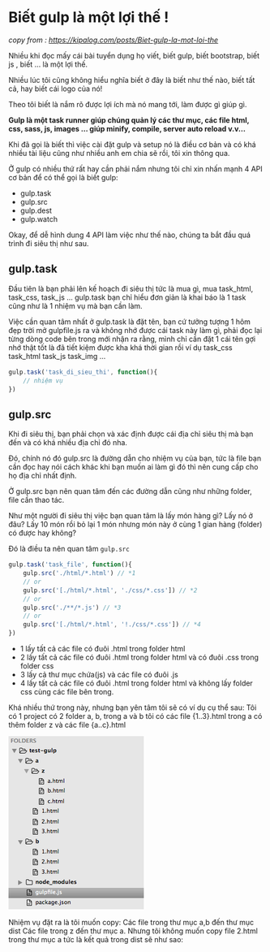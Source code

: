 # Biết gulp là một lợi thế ! 

_copy from : https://kipalog.com/posts/Biet-gulp-la-mot-loi-the_ 

Nhiều khi đọc mấy cái bài tuyển dụng họ viết, biết gulp, biết bootstrap, biết js , biết ... là một lợi thế.

Nhiều lúc tôi cũng không hiểu nghĩa biết ở đây là biết như thế nào, biết tất cả, hay biết cái logo của nó!

Theo tôi biết là nắm rõ được lợi ích mà nó mang tới, làm được gì giúp gì.

**Gulp là một task runner giúp chúng quản lý các thư mục, các file html, css, sass, js, images ... giúp minify, compile, server auto reload v.v...**

Khi đã gọi là biết thì việc cài đặt gulp và setup nó là điều cơ bản và có khá nhiều tài liệu cũng như nhiều anh em chia sẽ rồi, tôi xin thông qua.

Ở gulp có nhiều thứ rất hay cần phải nắm nhưng tôi chỉ xin nhấn mạnh 4 API cơ bản để có thể gọi là biết gulp:

- gulp.task
- gulp.src
- gulp.dest
- gulp.watch

Okay, để dễ hình dung 4 API làm việc như thế nào, chúng ta bắt đầu quá trình đi siêu thị như sau.

## gulp.task

Đầu tiên là bạn phải lên kế hoạch đi siêu thị tức là mua gì, mua task_html, task_css, task_js ...
gulp.task bạn chỉ hiểu đơn giản là khai báo là 1 task cũng như là 1 nhiệm vụ mà bạn cần làm.

Việc cần quan tâm nhất ở gulp.task là đặt tên, bạn cứ tưởng tượng 1 hôm đẹp trời mở gulpfile.js ra và không nhớ được cái task này làm gì, phải đọc lại từng dòng code bên trong mới nhận ra rằng, mình chỉ cần đặt 1 cái tên gợi nhớ thật tốt là đã tiết kiệm được kha khá thời gian rồi ví dụ task_css task_html task_js task_img ...

```js
gulp.task('task_di_sieu_thi', function(){
    // nhiệm vụ
})
```

## gulp.src

Khi đi siêu thị, bạn phải chọn và xác định được cái địa chỉ siêu thị mà bạn đến và có khá nhiều địa chỉ đó nha.

Đó, chính nó đó gulp.src là đường dẫn cho nhiệm vụ của bạn, tức là file bạn cần đọc hay nói cách khác khi bạn muốn ai làm gì đó thì nên cung cấp cho họ địa chỉ nhất định.

Ở gulp.src bạn nên quan tâm đến các đường dẫn cũng như những folder, file cần thao tác.

Như một người đi siêu thị việc bạn quan tâm là lấy món hàng gì?
Lấy nó ở đâu?
Lấy 10 món rồi bỏ lại 1 món nhưng món này ở cùng 1 gian hàng (folder) có được hay không?

Đó là điều ta nên quan tâm ```gulp.src```
```js
gulp.task('task_file', function(){
    gulp.src('./html/*.html') // *1
    // or
    gulp.src('[./html/*.html', './css/*.css']) // *2
    // or
    gulp.src('./**/*.js') // *3
    // or
    gulp.src('[./html/*.html', '!./css/*.css']) // *4
})
```
* 1 lấy tất cả các file có đuôi .html trong folder html
* 2 lấy tất cả các file có đuôi .html trong folder html và có đuôi .css trong folder css
* 3 lấy cả thư mục chứa(js) và các file có đuôi .js
* 4 lấy tất cả các file có đuôi .html trong folder html và không lấy folder css cùng các file bên trong.

Khá nhiều thứ trong này, nhưng bạn yên tâm tôi sẽ có ví dụ cụ thể sau:
Tôi có 1 project có 2 folder a, b, trong a và b tôi có các file {1..3}.html trong a có thêm folder z và các file {a..c}.html

![PM1.png](/js-front-end-tool/img/PM1.png)

Nhiệm vụ đặt ra là tôi muốn copy:
Các file trong thư mục a,b đến thư mục dist
Các file trong z đến thư mục a.
Nhưng tôi không muốn copy file 2.html trong thư mục a tức là kết quả trong dist sẽ như sao: